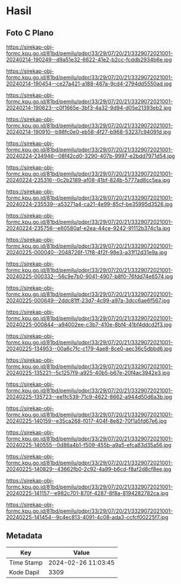 # Hasil

## Foto C Plano

https://sirekap-obj-formc.kpu.go.id/81bd/pemilu/pdpr/33/29/07/20/21/3329072021001-20240214-190249--d9a51e32-6622-41e2-b2cc-fcddb2934b6e.jpg

https://sirekap-obj-formc.kpu.go.id/81bd/pemilu/pdpr/33/29/07/20/21/3329072021001-20240214-190454--ce27a421-a188-467a-9cd4-2794dd5550ad.jpg

https://sirekap-obj-formc.kpu.go.id/81bd/pemilu/pdpr/33/29/07/20/21/3329072021001-20240214-190623--c0f1665e-3bf3-4a32-9d94-d05e21393eb2.jpg

https://sirekap-obj-formc.kpu.go.id/81bd/pemilu/pdpr/33/29/07/20/21/3329072021001-20240214-190910--b98fc0e0-eb58-4f27-b968-53237c94091d.jpg

https://sirekap-obj-formc.kpu.go.id/81bd/pemilu/pdpr/33/29/07/20/21/3329072021001-20240224-234946--08f42cd0-3290-407b-9997-e2bdd7971d54.jpg

https://sirekap-obj-formc.kpu.go.id/81bd/pemilu/pdpr/33/29/07/20/21/3329072021001-20240224-235316--0c2b2189-af08-41bf-824b-5777ad8cc5ea.jpg

https://sirekap-obj-formc.kpu.go.id/81bd/pemilu/pdpr/33/29/07/20/21/3329072021001-20240224-235539--a53271a4-ca21-4e99-85cf-be35995d3526.jpg

https://sirekap-obj-formc.kpu.go.id/81bd/pemilu/pdpr/33/29/07/20/21/3329072021001-20240224-235756--e60580af-e2ea-44ce-9242-91112b374c1a.jpg

https://sirekap-obj-formc.kpu.go.id/81bd/pemilu/pdpr/33/29/07/20/21/3329072021001-20240225-000040--2048726f-17f8-4f2f-98e3-a31f12d31e9a.jpg

https://sirekap-obj-formc.kpu.go.id/81bd/pemilu/pdpr/33/29/07/20/21/3329072021001-20240225-000332--56c9e7b0-9041-4907-b8f0-76fdd74e6574.jpg

https://sirekap-obj-formc.kpu.go.id/81bd/pemilu/pdpr/33/29/07/20/21/3329072021001-20240225-000649--2ddc81ff-23d7-4c99-a97a-3dcc6ae6f567.jpg

https://sirekap-obj-formc.kpu.go.id/81bd/pemilu/pdpr/33/29/07/20/21/3329072021001-20240225-000844--a94002ee-c3b7-410e-8bf4-41bf4ddcd2f3.jpg

https://sirekap-obj-formc.kpu.go.id/81bd/pemilu/pdpr/33/29/07/20/21/3329072021001-20240225-134953--00a6c7fc-c179-4ae8-8ce0-aec36c5dbbd6.jpg

https://sirekap-obj-formc.kpu.go.id/81bd/pemilu/pdpr/33/29/07/20/21/3329072021001-20240225-135221--5c1257f9-a925-40b5-b67e-20f4ac3942e3.jpg

https://sirekap-obj-formc.kpu.go.id/81bd/pemilu/pdpr/33/29/07/20/21/3329072021001-20240225-135723--ee1fc539-71c9-4622-8662-a944d50d6a3b.jpg

https://sirekap-obj-formc.kpu.go.id/81bd/pemilu/pdpr/33/29/07/20/21/3329072021001-20240225-140159--e35ca268-f017-404f-8e82-70f1a5fd67e6.jpg

https://sirekap-obj-formc.kpu.go.id/81bd/pemilu/pdpr/33/29/07/20/21/3329072021001-20240225-140555--0d86a4b1-f509-455b-a9a5-efca83d35a56.jpg

https://sirekap-obj-formc.kpu.go.id/81bd/pemilu/pdpr/33/29/07/20/21/3329072021001-20240225-140829--43662fb0-2c92-4a99-b6cd-f8af2d8cf8ee.jpg

https://sirekap-obj-formc.kpu.go.id/81bd/pemilu/pdpr/33/29/07/20/21/3329072021001-20240225-141157--e982c701-870f-4287-8f8a-8194282782ca.jpg

https://sirekap-obj-formc.kpu.go.id/81bd/pemilu/pdpr/33/29/07/20/21/3329072021001-20240225-141454--9c4ec813-4091-4c08-ada3-ccfcf00225f7.jpg


## Metadata

| Key        | Value               |
| ---------- | ------------------- |
| Time Stamp | 2024-02-26 11:03:45 |
| Kode Dapil | 3309                |



